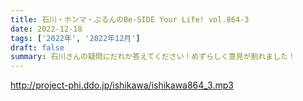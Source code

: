 ```yaml
---
title: 石川・ホンマ・ぶるんのBe-SIDE Your Life! vol.864-3
date: 2022-12-18
tags: ['2022年', '2022年12月']
draft: false
summary: 石川さんの疑問にだれか答えてください！めずらしく意見が割れました！
---
```


http://project-phi.ddo.jp/ishikawa/ishikawa864_3.mp3
